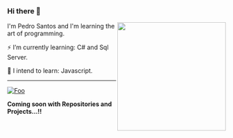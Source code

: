 
### Hi there 👋
<img src="https://user-images.githubusercontent.com/66256107/103182834-3fa07100-488d-11eb-9d6f-036149d9c8f3.png" width="250px" height="250px" align="right">

I'm Pedro Santos and I'm learning the art of programming.

⚡ I’m currently learning: C# and Sql Server.

🔭 I intend to learn: Javascript.

---
[![Foo](https://user-images.githubusercontent.com/66256107/111877896-3ef71280-8984-11eb-82f1-0f1c4777e3a0.png)](https://api.whatsapp.com/send?phone=5516988347470)

**Coming soon with Repositories and Projects...!!**
